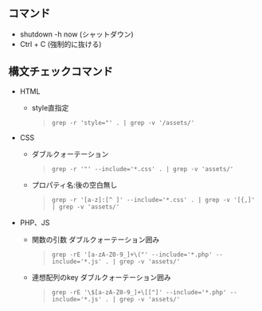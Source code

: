 ## コマンド
- shutdown -h now (シャットダウン)
- Ctrl + C (強制的に抜ける)

## 構文チェックコマンド
- HTML
  - style直指定
    >`grep -r 'style="' . | grep -v '/assets/'`

- CSS
  - ダブルクォーテーション
    >`grep -r '"' --include='*.css' . | grep -v 'assets/'`
  - プロパティ名:後の空白無し
    >`grep -r '[a-z]:[^ ]' --include='*.css' . | grep -v '[{,]' | grep -v 'assets/'`

- PHP、JS
  - 関数の引数 ダブルクォーテーション囲み
    >`grep -rE '[a-zA-Z0-9_]+\("' --include='*.php' --include='*.js' . | grep -v 'assets/'`
  - 連想配列のkey ダブルクォーテーション囲み
    >`grep -rE '\$[a-zA-Z0-9_]+\[["]' --include='*.php' --include='*.js' . | grep -v 'assets/'`
